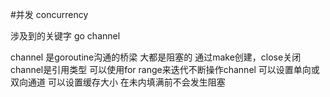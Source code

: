#并发
concurrency

涉及到的关键字 go  channel  

channel 是goroutine沟通的桥梁  大都是阻塞的
通过make创建，close关闭
channel是引用类型
可以使用for range来迭代不断操作channel
可以设置单向或双向通道
可以设置缓存大小 在未内填满前不会发生阻塞
